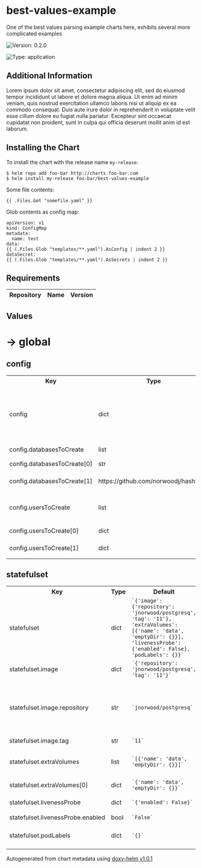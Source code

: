 # best-values-example


One of the best values parsing example charts here, exhibits several more complicated examples



![Version: 0.2.0](https://img.shields.io/badge/Version-0.2.0-informational?style=flat-square)

![Type: application](https://img.shields.io/badge/Type-application-informational?style=flat-square)



## Additional Information

Lorem ipsum dolor sit amet, consectetur adipiscing elit, sed do eiusmod tempor incididunt ut labore
et dolore magna aliqua. Ut enim ad minim veniam, quis nostrud exercitation ullamco laboris nisi ut
aliquip ex ea commodo consequat. Duis aute irure dolor in reprehenderit in voluptate velit esse
cillum dolore eu fugiat nulla pariatur. Excepteur sint occaecat cupidatat non proident, sunt in
culpa qui officia deserunt mollit anim id est laborum.

## Installing the Chart

To install the chart with the release name `my-release`:

```console
$ helm repo add foo-bar http://charts.foo-bar.com
$ helm install my-release foo-bar/best-values-example
```

Some file contents:

```
{{ .Files.Get "somefile.yaml" }}
```

Glob contents as config map:

```
apiVersion: v1
kind: ConfigMap
metadata:
  name: test
data:
{{ (.Files.Glob "templates/**.yaml").AsConfig | indent 2 }}
dataSecret:
{{ (.Files.Glob "templates/**.yaml").AsSecrets | indent 2 }}
```

## Requirements

 | Repository | Name | Version |
|------------|------|---------|




## Values



<h1>-> global</h1><h2>config</h2>
<table style="">
    <tr>
        <th>Key</th>
        <th>Type</th>
        <th>Default</th>
        <th>Description</th>
    </tr>
<tr style="" ><td>config</td><td>dict</td><td><code>`{'databasesToCreate': ['postgresql', 'hashbash'], 'usersToCreate': [{'name': 'root', 'admin': True}, {'name': 'hashbash', 'readwriteDatabases': ['hashbash']}]}`</code></td><td></td></tr><tr style="" ><td>config.databasesToCreate</td><td>list</td><td><code>`['postgresql', 'hashbash']`</code></td><td></td></tr><tr style="" ><td>config.databasesToCreate[0]</td><td>str</td><td><code>`postgresql`</code></td><td><code> default database for storage of database metadata</code></td></tr><tr style="" ><td>config.databasesToCreate[1]</td><td>https://github.com/norwoodj/hashbash</td><td><code>`hashbash`</code></td><td><code> database for the [hashbash](https://github.com/norwoodj/hashbash) project</code></td></tr><tr style="" ><td>config.usersToCreate</td><td>list</td><td><code>`[{'name': 'root', 'admin': True}, {'name': 'hashbash', 'readwriteDatabases': ['hashbash']}]`</code></td><td></td></tr><tr style="" ><td>config.usersToCreate[0]</td><td>dict</td><td><code>`{'name': 'root', 'admin': True}`</code></td><td><code> admin user</code></td></tr><tr style="" ><td>config.usersToCreate[1]</td><td>dict</td><td><code>`{'name': 'hashbash', 'readwriteDatabases': ['hashbash']}`</code></td><td><code> user with access to the database with the same name</code></td></tr>
</table>


</table>

<h2>statefulset</h2>
<table style="">
    <tr>
        <th>Key</th>
        <th>Type</th>
        <th>Default</th>
        <th>Description</th>
    </tr>
<tr style="" ><td>statefulset</td><td>dict</td><td><code>`{'image': {'repository': 'jnorwood/postgresq', 'tag': '11'}, 'extraVolumes': [{'name': 'data', 'emptyDir': {}}], 'livenessProbe': {'enabled': False}, 'podLabels': {}}`</code></td><td></td></tr><tr style="" ><td>statefulset.image</td><td>dict</td><td><code>`{'repository': 'jnorwood/postgresq', 'tag': '11'}`</code></td><td></td></tr><tr style="" ><td>statefulset.image.repository</td><td>str</td><td><code>`jnorwood/postgresq`</code></td><td><code> Image to use for deploying, must support an entrypoint which creates users/databases from appropriate config files</code></td></tr><tr style="" ><td>statefulset.image.tag</td><td>str</td><td><code>`11`</code></td><td></td></tr><tr style="" ><td>statefulset.extraVolumes</td><td>list</td><td><code>`[{'name': 'data', 'emptyDir': {}}]`</code></td><td><code> Additional volumes to be mounted into the database container</code></td></tr><tr style="" ><td>statefulset.extraVolumes[0]</td><td>dict</td><td><code>`{'name': 'data', 'emptyDir': {}}`</code></td><td></td></tr><tr style="" ><td>statefulset.livenessProbe</td><td>dict</td><td><code>`{'enabled': False}`</code></td><td><code> Configure the healthcheck for the database</code></td></tr><tr style="" ><td>statefulset.livenessProbe.enabled</td><td>bool</td><td><code>`False`</code></td><td></td></tr><tr style="" ><td>statefulset.podLabels</td><td>dict</td><td><code>`{}`</code></td><td><code> The labels to be applied to instances of the database</code></td></tr>
</table>


</table>


</table>



Autogenerated from chart metadata using [doxy-helm v1.0.1](https://github.com/tactful-ai/doxyhelm)
